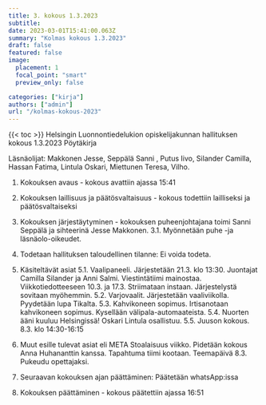 ```yaml
---
title: 3. kokous 1.3.2023
subtitle: 
date: 2023-03-01T15:41:00.063Z
summary: "Kolmas kokous 1.3.2023"
draft: false
featured: false
image:
  placement: 1
  focal_point: "smart"
  preview_only: false

categories: ["kirja"]
authors: ["admin"]
url: "/kolmas-kokous-2023"
---
```

{{< toc >}}
Helsingin Luonnontiedelukion opiskelijakunnan hallituksen kokous 1.3.2023
Pöytäkirja

Läsnäolijat: Makkonen Jesse, Seppälä Sanni , Putus Iivo, Silander Camilla, Hassan Fatima, Lintula Oskari, Miettunen Teresa, Vilho.

1. Kokouksen avaus - kokous avattiin ajassa 15:41
2. Kokouksen laillisuus ja päätösvaltaisuus - kokous todettiin lailliseksi ja
päätösvaltaiseksi
3. Kokouksen järjestäytyminen - kokouksen puheenjohtajana toimi Sanni Seppälä  ja sihteerinä Jesse Makkonen.
    3.1. Myönnetään puhe -ja läsnäolo-oikeudet.
4. Todetaan hallituksen taloudellinen tilanne: Ei voida todeta.
5. Käsiteltävät asiat
    5.1. Vaalipaneeli.
        Järjestetään 21.3. klo 13:30.
        Juontajat Camilla Silander ja Anni Salmi.
        Viestintätiimi mainostaa.
        Viikkotiedotteeseen 10.3. ja 17.3.
        Striimataan instaan.
        Järjestelystä sovitaan myöhemmin.
    5.2. Varjovaalit.
        Järjestetään vaaliviikolla.
        Pyydetään lupa Tikalta.
    5.3. Kahvikoneen sopimus.
        Irtisanotaan kahvikoneen sopimus.
        Kysellään välipala-automaateista.
    5.4. Nuorten ääni kuuluu Helsingissä!
        Oskari Lintula osallistuu.
    5.5. Juuson kokous.
        8.3. klo 14:30-16:15

6. Muut esille tulevat asiat eli META
    Stoalaisuus viikko.
    Pidetään kokous Anna Huhananttin kanssa.
    Tapahtuma tiimi kootaan.
    Teemapäivä 8.3.
    Pukeudu opettajaksi.
7. Seuraavan kokouksen ajan päättäminen: Päätetään whatsApp:issa
8. Kokouksen päättäminen - kokous päätettiin ajassa 16:51
